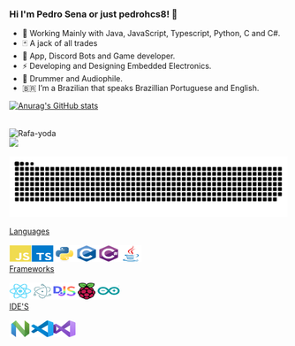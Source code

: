 ### Hi I'm Pedro Sena or just pedrohcs8! 👋

- 🔭 Working Mainly with Java, JavaScript, Typescript, Python, C and C#.
- 🃏 A jack of all trades
- 🧭 App, Discord Bots and Game developer.
- ⚡ Developing and Designing Embedded Electronics.
- 🥁 Drummer and Audiophile.
- 🇧🇷 I’m a Brazilian that speaks Brazillian Portuguese and English.

[![Anurag's GitHub stats](https://github-readme-stats.vercel.app/api?username=pedrohcs8)](https://github.com/anuraghazra/github-readme-stats)
<div style="display: inline_block"><br>
    <img align="center" alt="Rafa-yoda" src="https://cdn.discordapp.com/attachments/788515118425571378/889189481641545778/thanks.gif">
</div>


<div style='display: inline_block'>
  <a href="https://www.youtube.com/channel/UCOGQK41J8nLNbzmUI5BoUxw" target="_blank"><img src="https://img.shields.io/badge/YouTube-FF0000?style=for-the-badge&logo=youtube&logoColor=white" target="_blank">
</div>
  
  ![Snake animation](https://github.com/pedrohcs8/pedrohcs8/blob/output/github-contribution-grid-snake.svg)

<div>
    Languages
    <div style="display: inline_block"><br>
        <img align="left" height="30" width="40" src="https://raw.githubusercontent.com/devicons/devicon/master/icons/javascript/javascript-plain.svg">
        <img align="left" height="30" width="40" src="https://raw.githubusercontent.com/devicons/devicon/master/icons/typescript/typescript-plain.svg">
        <img align="left" height="30" width="40" src="https://raw.githubusercontent.com/devicons/devicon/master/icons/python/python-original.svg">
        <img align="left" height="30" width="40" src="https://raw.githubusercontent.com/devicons/devicon/refs/heads/master/icons/c/c-original.svg">
        <img align="left" height="30" width="40" src="https://raw.githubusercontent.com/devicons/devicon/refs/heads/master/icons/csharp/csharp-original.svg">
        <img align="left" height="30" width="40" src="https://raw.githubusercontent.com/devicons/devicon/refs/heads/master/icons/java/java-original.svg">
    </div>
</div><br>

<br>

<div>
    Frameworks
    <div style="display: inline_block"><br>
        <img align="left" height="30" width="40" src="https://raw.githubusercontent.com/devicons/devicon/refs/heads/master/icons/react/react-original.svg">
        <img align="left" height="30" width="40" src="https://raw.githubusercontent.com/devicons/devicon/refs/heads/master/icons/electron/electron-original.svg">
        <img align="left" height="30" width="40" src="https://raw.githubusercontent.com/devicons/devicon/refs/heads/master/icons/discordjs/discordjs-original.svg">
        <img align="left" height="30" width="40" src="https://raw.githubusercontent.com/devicons/devicon/refs/heads/master/icons/raspberrypi/raspberrypi-original.svg">
        <img align="left" height="30" width="40" src="https://raw.githubusercontent.com/devicons/devicon/refs/heads/master/icons/arduino/arduino-original.svg">
    </div>
</div><br>

<br>
<div>
    IDE'S
    <div style="display: inline_block"><br>
        <img align="left" height="30" width="40" src="https://github.com/devicons/devicon/blob/master/icons/neovim/neovim-original.svg">
        <img align="left" height="30" width="40" src="https://raw.githubusercontent.com/devicons/devicon/refs/heads/master/icons/vscode/vscode-original.svg">
        <img align="left" height="30" width="40" src="https://raw.githubusercontent.com/devicons/devicon/refs/heads/master/icons/visualstudio/visualstudio-original.svg">
    </div>
</div>


